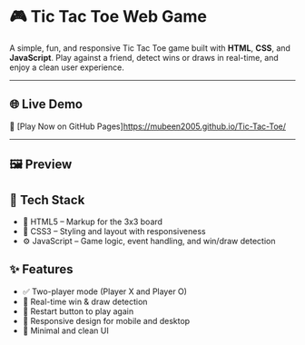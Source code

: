 # 🎮 Tic Tac Toe Web Game

A simple, fun, and responsive Tic Tac Toe game built with **HTML**, **CSS**, and **JavaScript**. Play against a friend, detect wins or draws in real-time, and enjoy a clean user experience.

---

## 🌐 Live Demo

 🔗 [Play Now on GitHub Pages]https://mubeen2005.github.io/Tic-Tac-Toe/


---

## 🖼️ Preview

  



## 🧰 Tech Stack

- 🧱 HTML5 – Markup for the 3x3 board
- 🎨 CSS3 – Styling and layout with responsiveness
- ⚙️ JavaScript – Game logic, event handling, and win/draw detection


## ✨ Features

- ✅ Two-player mode (Player X and Player O)
- 🧠 Real-time win & draw detection
- 🔁 Restart button to play again
- 📱 Responsive design for mobile and desktop
- 🎨 Minimal and clean UI

